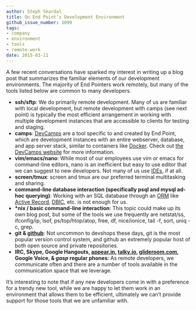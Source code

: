 ```yaml
---
author: Steph Skardal
title: On End Point’s Development Environment
github_issue_number: 1099
tags:
- company
- environment
- tools
- remote-work
date: 2015-03-11
---
```


A few recent conversations have sparked my interest in writing up a blog post that summarizes the familiar elements of our development environments. The majority of End Pointers work remotely, but many of the tools listed below are common to many developers.

- **ssh/sftp**: We do primarily remote development. Many of us are familiar with local development, but remote development with camps (see next point) is typically the most efficient arrangement in working with multiple development instances that are accessible to clients for testing and staging.
- **camps**: [DevCamps](http://www.devcamps.org/) are a tool specific to and created by End Point, which are development instances with an entire webserver, database, and app server stack, similar to containers like [Docker](https://www.docker.com/). Check out [the DevCamps website](http://www.devcamps.org/) for more information.
- **vim/emacs/nano**: While most of our employees use vim or emacs for command-line editors, nano is an inefficient but easy to use editor that we can suggest to new developers. Not many of us use [IDEs](https://en.wikipedia.org/wiki/Integrated_development_environment), if at all.
- **screen/tmux**: screen and tmux are our preferred terminal multitasking and sharing.
- **command-line database interaction (specifically psql and mysql ad-hoc querying)**: Working with an SQL database through an [ORM](https://en.wikipedia.org/wiki/Object-relational_mapping) like [Active Record](http://guides.rubyonrails.org/active_record_basics.html), [DBIC](http://www.dbix-class.org/), etc. is not enough for us.
- **\*nix / basic command-line interaction**: This topic could make up its own blog post, but some of the tools we use frequently are netstat/ss, ifconfig/ip, lsof, ps/top/htop/atop, free, df, nice/ionice, tail -f, sort, uniq -c, grep.
- **git & [github](https://github.com/)**: Not uncommon to devshops these days, git is the most popular version control system, and github an extremely popular host of both open source and private repositories.
- **IRC, Skype, Google Hangouts, [appear.in](https://appear.in/), [talky.io](https://talky.io/), [glideroom.com](https://glideroom.com/), Google Voice, & *gasp* regular phones**: As remote developers, we communicate often and there are a number of tools available in the communication space that we leverage.

It’s interesting to note that if any new developers come in with a preference for a trendy new tool, while we are happy to let them work in an environment that allows them to be efficient, ultimately we can’t provide support for those tools that we are unfamiliar with.
